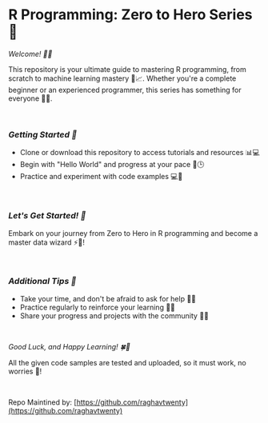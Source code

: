 # R Programming: Zero to Hero Series 🚀

_Welcome! 🤗👋_

This repository is your ultimate guide to mastering R programming, from scratch to machine learning mastery 🤖📈. 
Whether you're a complete beginner or an experienced programmer, this series has something for everyone 🤝👥.

<br>

### *Getting Started 🎉*

- ⁠Clone or download this repository to access tutorials and resources 📊💻
- Begin with "Hello World" and progress at your pace 🚀🕒
- Practice and experiment with code examples 💻🔬

<br>

### *Let's Get Started! 🎊*

Embark on your journey from Zero to Hero in R programming and become a master data wizard ⚡️🔮!

<br>

### *Additional Tips 🤔*

- ⁠Take your time, and don't be afraid to ask for help 🤝👫
- ⁠Practice regularly to reinforce your learning 💪🔁
- Share your progress and projects with the community 📢👏

<br>

_Good Luck, and Happy Learning! 🍀🎉_

All the given code samples are tested and uploaded, so it must work, no worries 🙌!

<br>

Repo Maintined by: [https://github.com/raghavtwenty](https://github.com/raghavtwenty)
